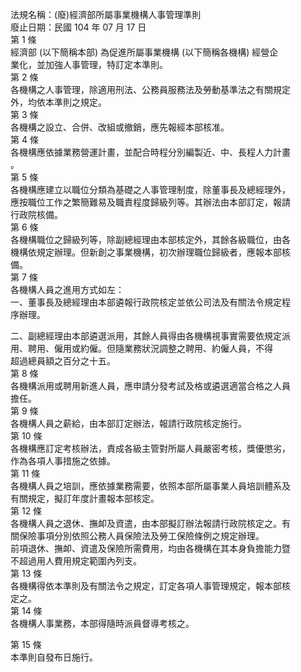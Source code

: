 法規名稱：(廢)經濟部所屬事業機構人事管理準則  
廢止日期：民國 104 年 07 月 17 日  
第 1 條  
經濟部 (以下簡稱本部) 為促進所屬事業機構 (以下簡稱各機構) 經營企  
業化，並加強人事管理，特訂定本準則。  
第 2 條  
各機構之人事管理，除適用刑法、公務員服務法及勞動基準法之有關規定  
外，均依本準則之規定。  
第 3 條  
各機構之設立、合併、改組或撤銷，應先報經本部核准。  
第 4 條  
各機構應依據業務營運計畫，並配合時程分別編製近、中、長程人力計畫  
。  
第 5 條  
各機構應建立以職位分類為基礎之人事管理制度，除董事長及總經理外，  
應按職位工作之繁簡難易及職責程度歸級列等。其辦法由本部訂定，報請  
行政院核備。  
第 6 條  
各機構職位之歸級列等，除副總經理由本部核定外，其餘各級職位，由各  
機構依規定辦理。但新創之事業機構，初次辦理職位歸級者，應報本部核  
備。  
第 7 條  
各機構人員之進用方式如左：  
一、董事長及總經理由本部遴報行政院核定並依公司法及有關法令規定程  
序辦理。  


二、副總經理由本部遴選派用，其餘人員得由各機構視事實需要依規定派  
用、聘用、僱用或約僱。但隨業務狀況調整之聘用、約僱人員，不得  
超過總員額之百分之十五。  
第 8 條  
各機構派用或聘用新進人員，應申請分發考試及格或遴選適當合格之人員  
擔任。  
第 9 條  
各機構人員之薪給，由本部訂定辦法，報請行政院核定施行。  
第 10 條  
各機構應訂定考核辦法，責成各級主管對所屬人員嚴密考核，獎優懲劣，  
作為各項人事措施之依據。  
第 11 條  
各機構人員之培訓，應依據業務需要，依照本部所屬事業人員培訓體系及  
有關規定，擬訂年度計畫報本部核定。  
第 12 條  
各機構人員之退休、撫卹及資遣，由本部擬訂辦法報請行政院核定之。有  
關保險事項分別依照公務人員保險法及勞工保險條例之規定辦理。  
前項退休、撫卹、資遣及保險所需費用，均由各機構在其本身負擔能力暨  
不超過用人費用規定範圍內列支。  
第 13 條  
各機構得依本準則及有關法令之規定，訂定各項人事管理規定，報本部核  
定之。  
第 14 條  
各機構人事業務，本部得隨時派員督導考核之。  


第 15 條  
本準則自發布日施行。  


